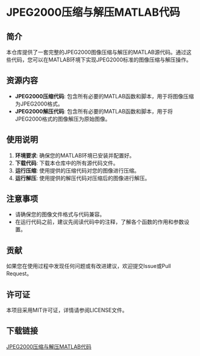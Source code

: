 # JPEG2000压缩与解压MATLAB代码

## 简介

本仓库提供了一套完整的JPEG2000图像压缩与解压的MATLAB源代码。通过这些代码，您可以在MATLAB环境下实现JPEG2000标准的图像压缩与解压操作。

## 资源内容

- **JPEG2000压缩代码**: 包含所有必要的MATLAB函数和脚本，用于将图像压缩为JPEG2000格式。
- **JPEG2000解压代码**: 包含所有必要的MATLAB函数和脚本，用于将JPEG2000格式的图像解压为原始图像。

## 使用说明

1. **环境要求**: 确保您的MATLAB环境已安装并配置好。
2. **下载代码**: 下载本仓库中的所有源代码文件。
3. **运行压缩**: 使用提供的压缩代码对您的图像进行压缩。
4. **运行解压**: 使用提供的解压代码对压缩后的图像进行解压。

## 注意事项

- 请确保您的图像文件格式与代码兼容。
- 在运行代码之前，建议先阅读代码中的注释，了解各个函数的作用和参数设置。

## 贡献

如果您在使用过程中发现任何问题或有改进建议，欢迎提交Issue或Pull Request。

## 许可证

本项目采用MIT许可证，详情请参阅LICENSE文件。

## 下载链接

[JPEG2000压缩与解压MATLAB代码](https://pan.quark.cn/s/157fccc3cff3)